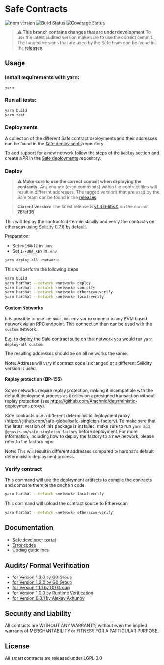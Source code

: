 Safe Contracts
==============

[![npm version](https://badge.fury.io/js/%40gnosis.pm%2Fsafe-contracts.svg)](https://badge.fury.io/js/%40gnosis.pm%2Fsafe-contracts)
[![Build Status](https://github.com/safe-global/safe-contracts/workflows/safe-contracts/badge.svg?branch=development)](https://github.com/safe-global/safe-contracts/actions)
[![Coverage Status](https://coveralls.io/repos/github/safe-global/safe-contracts/badge.svg?branch=development)](https://coveralls.io/github/safe-global/safe-contracts)

> :warning: **This branch contains changes that are under development** To use the latest audited version make sure to use the correct commit. The tagged versions that are used by the Safe team can be found in the [releases](https://github.com/safe-global/safe-contracts/releases).

Usage
-----
### Install requirements with yarn:

```bash
yarn
```

### Run all tests:

```bash
yarn build
yarn test
```

### Deployments

A collection of the different Safe contract deployments and their addresses can be found in the [Safe deployments](https://github.com/safe-global/safe-deployments) repository.

To add support for a new network follow the steps of the ``Deploy`` section and create a PR in the [Safe deployments](https://github.com/safe-global/safe-deployments) repository. 

### Deploy

> :warning: **Make sure to use the correct commit when deploying the contracts.** Any change (even comments) within the contract files will result in different addresses. The tagged versions that are used by the Safe team can be found in the [releases](https://github.com/safe-global/safe-contracts/releases).

> **Current version:** The latest release is [v1.3.0-libs.0](https://github.com/safe-global/safe-contracts/tree/v1.3.0-libs.0) on the commit [767ef36](https://github.com/safe-global/safe-contracts/commit/767ef36bba88bdbc0c9fe3708a4290cabef4c376)

This will deploy the contracts deterministically and verify the contracts on etherscan using [Solidity 0.7.6](https://github.com/ethereum/solidity/releases/tag/v0.7.6) by default.

Preparation:
- Set `MNEMONIC` in `.env`
- Set `INFURA_KEY` in `.env`

```bash
yarn deploy-all <network>
```

This will perform the following steps

```bash
yarn build
yarn hardhat --network <network> deploy
yarn hardhat --network <network> sourcify
yarn hardhat --network <network> etherscan-verify
yarn hardhat --network <network> local-verify
```

#### Custom Networks

It is possible to use the `NODE_URL` env var to connect to any EVM based network via an RPC endpoint. This connection then can be used with the `custom` network.

E.g. to deploy the Safe contract suite on that network you would run `yarn deploy-all custom`. 

The resulting addresses should be on all networks the same.

Note: Address will vary if contract code is changed or a different Solidity version is used.

#### Replay protection (EIP-155)

Some networks require replay protection, making it incompatible with the default deployment process as it relies on a presigned transaction without replay protection (see https://github.com/Arachnid/deterministic-deployment-proxy). 

Safe contracts use a different deterministic deployment proxy (https://github.com/safe-global/safe-singleton-factory). To make sure that the latest version of this package is installed, make sure to run `yarn add @gnosis.pm/safe-singleton-factory` before deployment. For more information, including how to deploy the factory to a new network, please refer to the factory repo.  

Note: This will result in different addresses compared to hardhat's default deterministic deployment process.

### Verify contract

This command will use the deployment artifacts to compile the contracts and compare them to the onchain code
```bash
yarn hardhat --network <network> local-verify
```

This command will upload the contract source to Etherescan
```bash
yarn hardhat --network <network> etherscan-verify
```

Documentation
-------------
- [Safe developer portal](http://docs.safe.global)
- [Error codes](docs/error_codes.md)
- [Coding guidelines](docs/guidelines.md)

Audits/ Formal Verification
---------
- [for Version 1.3.0 by G0 Group](docs/audit_1_3_0.md)
- [for Version 1.2.0 by G0 Group](docs/audit_1_2_0.md)
- [for Version 1.1.1 by G0 Group](docs/audit_1_1_1.md)
- [for Version 1.0.0 by Runtime Verification](docs/rv_1_0_0.md)
- [for Version 0.0.1 by Alexey Akhunov](docs/alexey_audit.md)

Security and Liability
----------------------
All contracts are WITHOUT ANY WARRANTY; without even the implied warranty of MERCHANTABILITY or FITNESS FOR A PARTICULAR PURPOSE.

License
-------
All smart contracts are released under LGPL-3.0
